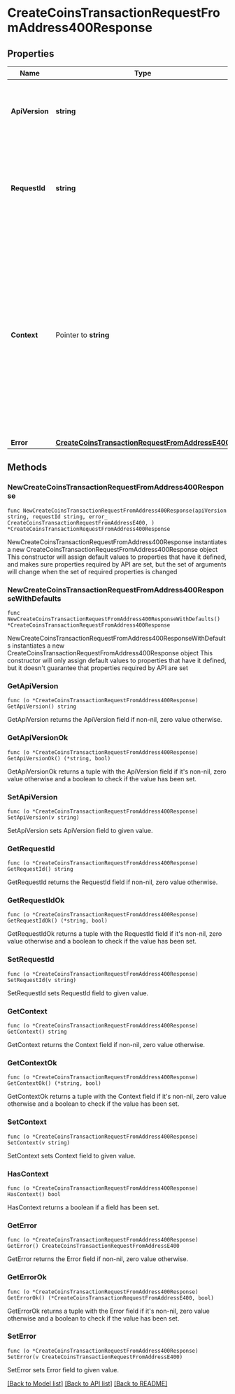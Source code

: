 # CreateCoinsTransactionRequestFromAddress400Response

## Properties

Name | Type | Description | Notes
------------ | ------------- | ------------- | -------------
**ApiVersion** | **string** | Specifies the version of the API that incorporates this endpoint. | 
**RequestId** | **string** | Defines the ID of the request. The &#x60;requestId&#x60; is generated by Crypto APIs and it&#39;s unique for every request. | 
**Context** | Pointer to **string** | In batch situations the user can use the context to correlate responses with requests. This property is present regardless of whether the response was successful or returned as an error. &#x60;context&#x60; is specified by the user. | [optional] 
**Error** | [**CreateCoinsTransactionRequestFromAddressE400**](CreateCoinsTransactionRequestFromAddressE400.md) |  | 

## Methods

### NewCreateCoinsTransactionRequestFromAddress400Response

`func NewCreateCoinsTransactionRequestFromAddress400Response(apiVersion string, requestId string, error_ CreateCoinsTransactionRequestFromAddressE400, ) *CreateCoinsTransactionRequestFromAddress400Response`

NewCreateCoinsTransactionRequestFromAddress400Response instantiates a new CreateCoinsTransactionRequestFromAddress400Response object
This constructor will assign default values to properties that have it defined,
and makes sure properties required by API are set, but the set of arguments
will change when the set of required properties is changed

### NewCreateCoinsTransactionRequestFromAddress400ResponseWithDefaults

`func NewCreateCoinsTransactionRequestFromAddress400ResponseWithDefaults() *CreateCoinsTransactionRequestFromAddress400Response`

NewCreateCoinsTransactionRequestFromAddress400ResponseWithDefaults instantiates a new CreateCoinsTransactionRequestFromAddress400Response object
This constructor will only assign default values to properties that have it defined,
but it doesn't guarantee that properties required by API are set

### GetApiVersion

`func (o *CreateCoinsTransactionRequestFromAddress400Response) GetApiVersion() string`

GetApiVersion returns the ApiVersion field if non-nil, zero value otherwise.

### GetApiVersionOk

`func (o *CreateCoinsTransactionRequestFromAddress400Response) GetApiVersionOk() (*string, bool)`

GetApiVersionOk returns a tuple with the ApiVersion field if it's non-nil, zero value otherwise
and a boolean to check if the value has been set.

### SetApiVersion

`func (o *CreateCoinsTransactionRequestFromAddress400Response) SetApiVersion(v string)`

SetApiVersion sets ApiVersion field to given value.


### GetRequestId

`func (o *CreateCoinsTransactionRequestFromAddress400Response) GetRequestId() string`

GetRequestId returns the RequestId field if non-nil, zero value otherwise.

### GetRequestIdOk

`func (o *CreateCoinsTransactionRequestFromAddress400Response) GetRequestIdOk() (*string, bool)`

GetRequestIdOk returns a tuple with the RequestId field if it's non-nil, zero value otherwise
and a boolean to check if the value has been set.

### SetRequestId

`func (o *CreateCoinsTransactionRequestFromAddress400Response) SetRequestId(v string)`

SetRequestId sets RequestId field to given value.


### GetContext

`func (o *CreateCoinsTransactionRequestFromAddress400Response) GetContext() string`

GetContext returns the Context field if non-nil, zero value otherwise.

### GetContextOk

`func (o *CreateCoinsTransactionRequestFromAddress400Response) GetContextOk() (*string, bool)`

GetContextOk returns a tuple with the Context field if it's non-nil, zero value otherwise
and a boolean to check if the value has been set.

### SetContext

`func (o *CreateCoinsTransactionRequestFromAddress400Response) SetContext(v string)`

SetContext sets Context field to given value.

### HasContext

`func (o *CreateCoinsTransactionRequestFromAddress400Response) HasContext() bool`

HasContext returns a boolean if a field has been set.

### GetError

`func (o *CreateCoinsTransactionRequestFromAddress400Response) GetError() CreateCoinsTransactionRequestFromAddressE400`

GetError returns the Error field if non-nil, zero value otherwise.

### GetErrorOk

`func (o *CreateCoinsTransactionRequestFromAddress400Response) GetErrorOk() (*CreateCoinsTransactionRequestFromAddressE400, bool)`

GetErrorOk returns a tuple with the Error field if it's non-nil, zero value otherwise
and a boolean to check if the value has been set.

### SetError

`func (o *CreateCoinsTransactionRequestFromAddress400Response) SetError(v CreateCoinsTransactionRequestFromAddressE400)`

SetError sets Error field to given value.



[[Back to Model list]](../README.md#documentation-for-models) [[Back to API list]](../README.md#documentation-for-api-endpoints) [[Back to README]](../README.md)


